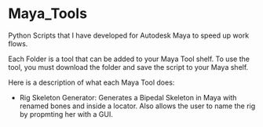 # Maya_Tools
Python Scripts that I have developed for Autodesk Maya to speed up work flows. 

Each Folder is a tool that can be added to your Maya Tool shelf. To use the tool, you must download the folder and save the script to your Maya shelf. 

Here is a description of what each Maya Tool does:

- Rig Skeleton Generator: Generates a Bipedal Skeleton in Maya with renamed bones and inside a locator. Also allows the user to name the rig by propmting her with a GUI. 
